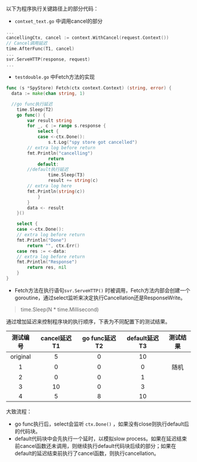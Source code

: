 以下为程序执行关键路径上的部分代码：

* `contxet_text.go` 中调用cancel的部分

```go
...
cancellingCtx, cancel := context.WithCancel(request.Context())
// Cancel调用延迟
time.AfterFunc(T1, cancel)
...
svr.ServeHTTP(response, request)
...
```

* `testdouble.go` 中Fetch方法的实现

```go
func (s *SpyStore) Fetch(ctx context.Context) (string, error) {
  data := make(chan string, 1)

  //go func执行延迟
	time.Sleep(T2)
	go func() {
		var result string
		for _, c := range s.response {
			select {
			case <-ctx.Done():
				s.t.Log("spy store got cancelled")
        // extra log before return
        fmt.Println("cancelling")
				return
			default:
        //default执行延迟
				time.Sleep(T3)
				result += string(c)
        // extra log here
        fmt.Println(string(c))
			}
		}
		data <- result
	}()

	select {
	case <-ctx.Done():
    // extra log before return
    fmt.Println("Done")
		return "", ctx.Err()
	case res := <-data:
    // extra log before return
    fmt.Println("Response")
		return res, nil
	}
}
```

* Fetch方法在执行语句`svr.ServeHTTP()` 时被调用，Fetch方法内部会创建一个goroutine，通过select监听来决定执行Cancellation还是ResponseWrite。



> time.Sleep(N * time.Millisecond)

通过增加延迟来控制程序块的执行顺序，下表为不同配置下的测试结果。

| 测试编号 | cancel延迟 T1 | go func延迟 T2 | default延迟 T3 | 测试结果 |
| :------: | :-----------: | :------------: | :------------: | :------: |
| original |       5       |       0        |       10       |          |
|    1     |       0       |       0        |       0        |   随机   |
|    2     |       0       |       0        |       1        |          |
|    3     |      10       |       0        |       3        |          |
|    4     |       5       |       8        |       10       |          |



大致流程：

* go func执行后，select会监听 `ctx.Done()` ，如果没有close则执行default后的代码块。
* default代码块中会先执行一个延时，以模拟slow process。如果在延迟结束前cancel函数还未调用，则继续执行default代码块后续的部分；如果在default的延迟结束前执行了cancel函数，则执行cancellation。
